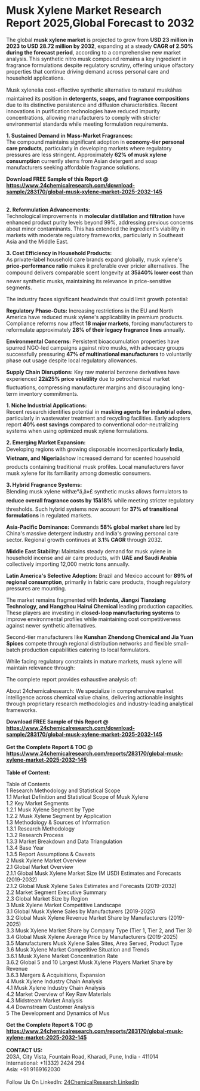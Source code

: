 <h1>Musk Xylene Market Research Report 2025,Global Forecast to 2032</h1><p>The global <strong>musk xylene market</strong> is projected to grow from <strong>USD 23 million in 2023 to USD 28.72 million by 2032</strong>, expanding at a steady <strong>CAGR of 2.50% during the forecast period</strong>, according to a comprehensive new market analysis. This synthetic nitro musk compound remains a key ingredient in fragrance formulations despite regulatory scrutiny, offering unique olfactory properties that continue driving demand across personal care and household applications.</p><p>Musk xyleneâa cost-effective synthetic alternative to natural muskâhas maintained its position in <strong>detergents, soaps, and fragrance compositions</strong> due to its distinctive persistence and diffusion characteristics. Recent innovations in purification technologies have reduced impurity concentrations, allowing manufacturers to comply with stricter environmental standards while meeting formulation requirements.</p><p><strong>1. Sustained Demand in Mass-Market Fragrances:</strong><br>
The compound maintains significant adoption in <strong>economy-tier personal care products</strong>, particularly in developing markets where regulatory pressures are less stringent. Approximately <strong>62% of musk xylene consumption</strong> currently stems from Asian detergent and soap manufacturers seeking affordable fragrance solutions.</p><div><b>Download FREE Sample of this Report @ 
            <a href="https://www.24chemicalresearch.com/download-sample/283170/global-musk-xylene-market-2025-2032-145">
            https://www.24chemicalresearch.com/download-sample/283170/global-musk-xylene-market-2025-2032-145</a></b></div><br><p><strong>2. Reformulation Advancements:</strong><br>
Technological improvements in <strong>molecular distillation and filtration</strong> have enhanced product purity levels beyond 99%, addressing previous concerns about minor contaminants. This has extended the ingredient's viability in markets with moderate regulatory frameworks, particularly in Southeast Asia and the Middle East.</p><p><strong>3. Cost Efficiency in Household Products:</strong><br>
As private-label household care brands expand globally, musk xylene's <strong>price-performance ratio</strong> makes it preferable over pricier alternatives. The compound delivers comparable scent longevity at <strong>35â40% lower cost</strong> than newer synthetic musks, maintaining its relevance in price-sensitive segments.</p><p>The industry faces significant headwinds that could limit growth potential:</p><p><strong>Regulatory Phase-Outs:</strong> Increasing restrictions in the EU and North America have reduced musk xylene's applicability in premium products. Compliance reforms now affect <strong>18 major markets</strong>, forcing manufacturers to reformulate approximately <strong>28% of their legacy fragrance lines</strong> annually.</p><p><strong>Environmental Concerns:</strong> Persistent bioaccumulation properties have spurred NGO-led campaigns against nitro musks, with advocacy groups successfully pressuring <strong>47% of multinational manufacturers</strong> to voluntarily phase out usage despite local regulatory allowances.</p><p><strong>Supply Chain Disruptions:</strong> Key raw material benzene derivatives have experienced <strong>22â25% price volatility</strong> due to petrochemical market fluctuations, compressing manufacturer margins and discouraging long-term inventory commitments.</p><p><strong>1. Niche Industrial Applications:</strong><br>
Recent research identifies potential in <strong>masking agents for industrial odors</strong>, particularly in wastewater treatment and recycling facilities. Early adopters report <strong>40% cost savings</strong> compared to conventional odor-neutralizing systems when using optimized musk xylene formulations.</p><p><strong>2. Emerging Market Expansion:</strong><br>
Developing regions with growing disposable incomesâparticularly <strong>India, Vietnam, and Nigeria</strong>âshow increased demand for scented household products containing traditional musk profiles. Local manufacturers favor musk xylene for its familiarity among domestic consumers.</p><p><strong>3. Hybrid Fragrance Systems:</strong><br>
Blending musk xylene withæ°ä¸ä»£ synthetic musks allows formulators to <strong>reduce overall fragrance costs by 15â18%</strong> while meeting stricter regulatory thresholds. Such hybrid systems now account for <strong>37% of transitional formulations</strong> in regulated markets.</p><p><strong>Asia-Pacific Dominance:</strong> Commands <strong>58% global market share</strong> led by China's massive detergent industry and India's growing personal care sector. Regional growth continues at <strong>3.1% CAGR</strong> through 2032.</p><p><strong>Middle East Stability:</strong> Maintains steady demand for musk xylene in household incense and air care products, with <strong>UAE and Saudi Arabia</strong> collectively importing 12,000 metric tons annually.</p><p><strong>Latin America's Selective Adoption:</strong> Brazil and Mexico account for <strong>89% of regional consumption</strong>, primarily in fabric care products, though regulatory pressures are mounting.</p><p>The market remains fragmented with <strong>Indenta, Jiangxi Tianxiang Technology, and Hangzhou Hairui Chemical</strong> leading production capacities. These players are investing in <strong>closed-loop manufacturing systems</strong> to improve environmental profiles while maintaining cost competitiveness against newer synthetic alternatives.</p><p>Second-tier manufacturers like <strong>Kunshan Zhendong Chemical and Jia Yuan Spices</strong> compete through regional distribution networks and flexible small-batch production capabilities catering to local formulators.</p><p>While facing regulatory constraints in mature markets, musk xylene will maintain relevance through:</p><p>The complete report provides exhaustive analysis of:</p><p>About 24chemicalresearch: We specialize in comprehensive market intelligence across chemical value chains, delivering actionable insights through proprietary research methodologies and industry-leading analytical frameworks.</p><div><b>Download FREE Sample of this Report @ 
            <a href="https://www.24chemicalresearch.com/download-sample/283170/global-musk-xylene-market-2025-2032-145">
            https://www.24chemicalresearch.com/download-sample/283170/global-musk-xylene-market-2025-2032-145</a></b></div><br><div><b>Get the Complete Report & TOC @ 
            <a href="https://www.24chemicalresearch.com/reports/283170/global-musk-xylene-market-2025-2032-145">
            https://www.24chemicalresearch.com/reports/283170/global-musk-xylene-market-2025-2032-145</a></b></div><br>
            <b>Table of Content:</b><p>Table of Contents<br />
1 Research Methodology and Statistical Scope<br />
1.1 Market Definition and Statistical Scope of Musk Xylene<br />
1.2 Key Market Segments<br />
1.2.1 Musk Xylene Segment by Type<br />
1.2.2 Musk Xylene Segment by Application<br />
1.3 Methodology & Sources of Information<br />
1.3.1 Research Methodology<br />
1.3.2 Research Process<br />
1.3.3 Market Breakdown and Data Triangulation<br />
1.3.4 Base Year<br />
1.3.5 Report Assumptions & Caveats<br />
2 Musk Xylene Market Overview<br />
2.1 Global Market Overview<br />
2.1.1 Global Musk Xylene Market Size (M USD) Estimates and Forecasts (2019-2032)<br />
2.1.2 Global Musk Xylene Sales Estimates and Forecasts (2019-2032)<br />
2.2 Market Segment Executive Summary<br />
2.3 Global Market Size by Region<br />
3 Musk Xylene Market Competitive Landscape<br />
3.1 Global Musk Xylene Sales by Manufacturers (2019-2025)<br />
3.2 Global Musk Xylene Revenue Market Share by Manufacturers (2019-2025)<br />
3.3 Musk Xylene Market Share by Company Type (Tier 1, Tier 2, and Tier 3)<br />
3.4 Global Musk Xylene Average Price by Manufacturers (2019-2025)<br />
3.5 Manufacturers Musk Xylene Sales Sites, Area Served, Product Type<br />
3.6 Musk Xylene Market Competitive Situation and Trends<br />
3.6.1 Musk Xylene Market Concentration Rate<br />
3.6.2 Global 5 and 10 Largest Musk Xylene Players Market Share by Revenue<br />
3.6.3 Mergers & Acquisitions, Expansion<br />
4 Musk Xylene Industry Chain Analysis<br />
4.1 Musk Xylene Industry Chain Analysis<br />
4.2 Market Overview of Key Raw Materials<br />
4.3 Midstream Market Analysis<br />
4.4 Downstream Customer Analysis<br />
5 The Development and Dynamics of Mus</p><div><b>Get the Complete Report & TOC @ 
            <a href="https://www.24chemicalresearch.com/reports/283170/global-musk-xylene-market-2025-2032-145">
            https://www.24chemicalresearch.com/reports/283170/global-musk-xylene-market-2025-2032-145</a></b></div><br><b>CONTACT US:</b><br>
            203A, City Vista, Fountain Road, Kharadi, Pune, India - 411014<br>
            International: +1(332) 2424 294<br>
            Asia: +91 9169162030 <br><br>
            Follow Us On LinkedIn: <a href="https://www.linkedin.com/company/24chemicalresearch/">24ChemicalResearch LinkedIn</a>